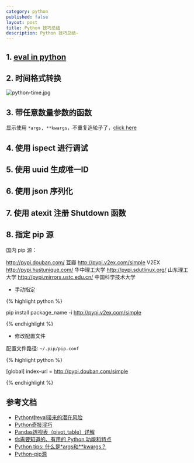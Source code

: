 ```yaml
---
category: python
published: false
layout: post
title: Python 技巧总结
description: Python 技巧总结~
---
```




## 1. [eval in python](http://drops.wooyun.org/tips/7710)

## 2. 时间格式转换
![python-time.jpg](../images/python-time.jpg)

## 3. 带任意数量参数的函数

显示使用 `*args, **kwargs`，不重复造轮子了，[click here](http://www.cnblogs.com/fengmk2/archive/2008/04/21/1163766.html)

## 4. 使用 ispect 进行调试

## 5. 使用 uuid 生成唯一ID

## 6. 使用 json 序列化

## 7. 使用 atexit 注册 Shutdown 函数 

## 8. 指定 pip 源

国内 pip 源：

>>
http://pypi.douban.com/ 豆瓣
http://pypi.v2ex.com/simple V2EX
http://pypi.hustunique.com/ 华中理工大学
http://pypi.sdutlinux.org/ 山东理工大学
http://pypi.mirrors.ustc.edu.cn/ 中国科学技术大学

- 手动指定

{% highlight python %}

pip install package_name -i http://pypi.v2ex.com/simple

{% endhighlight %}

- 修改配置文件

配置文件路径: `~/.pip/pip.conf`

{% highlight python %}

[global]
index-url = http://pypi.douban.com/simple

{% endhighlight %}

## 参考文档
- [Python中eval带来的潜在风险](http://drops.wooyun.org/tips/7710)
- [Python奇技淫巧](http://andrewliu.in/2015/11/14/Python%E5%A5%87%E6%8A%80%E6%B7%AB%E5%B7%A7/)
- [Pandas透视表（pivot_table）详解](http://python.jobbole.com/81212/)
- [你需要知道的、有用的 Python 功能和特点](http://www.oschina.net/translate/python-functions)
- [Python tips: 什么是*args和**kwargs？](http://www.cnblogs.com/fengmk2/archive/2008/04/21/1163766.html)
- [Python-pip源](http://xunhou.me/python-pip/)






